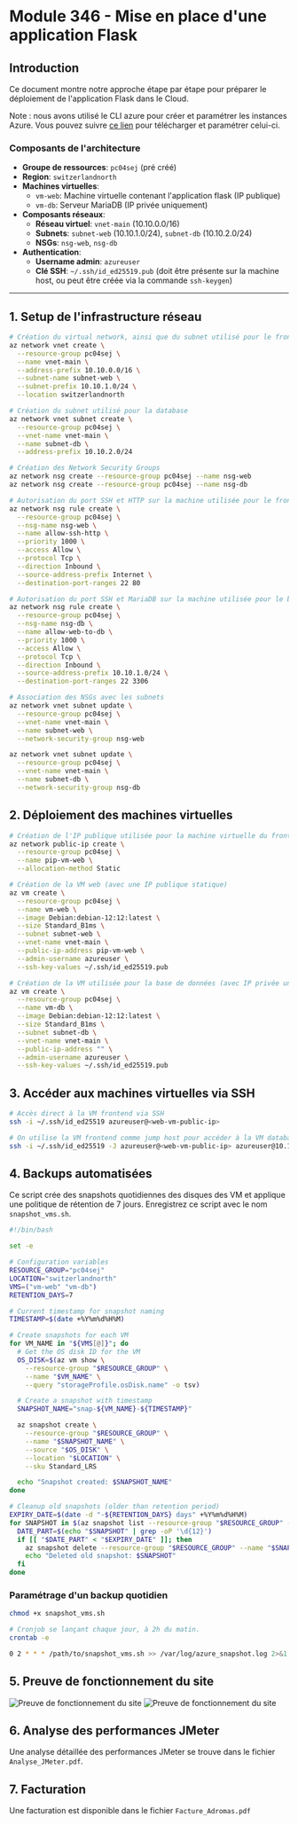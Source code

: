 # Module 346 - Mise en place d'une application Flask

## Introduction

Ce document montre notre approche étape par étape pour préparer le déploiement de l'application Flask dans le Cloud.

Note : nous avons utilisé le CLI azure pour créer et paramétrer les instances Azure. Vous pouvez suivre [ce lien](https://learn.microsoft.com/en-us/cli/azure/get-started-with-azure-cli) pour télécharger et paramétrer celui-ci.

### Composants de l'architecture

- **Groupe de ressources**: `pc04sej` (pré créé)
- **Region**: `switzerlandnorth`
- **Machines virtuelles**:
  - `vm-web`: Machine virtuelle contenant l'application flask (IP publique)
  - `vm-db`: Serveur MariaDB (IP privée uniquement)
- **Composants réseaux**:
  - **Réseau virtuel**: `vnet-main` (10.10.0.0/16)
  - **Subnets**: `subnet-web` (10.10.1.0/24), `subnet-db` (10.10.2.0/24)
  - **NSGs**: `nsg-web`, `nsg-db`
- **Authentication**:
  - **Username admin**: `azureuser`
  - **Clé SSH**: `~/.ssh/id_ed25519.pub` (doit être présente sur la machine host, ou peut être créée via la commande `ssh-keygen`)

---

## 1. Setup de l'infrastructure réseau

```bash
# Création du virtual network, ainsi que du subnet utilisé pour le frontend
az network vnet create \
  --resource-group pc04sej \
  --name vnet-main \
  --address-prefix 10.10.0.0/16 \
  --subnet-name subnet-web \
  --subnet-prefix 10.10.1.0/24 \
  --location switzerlandnorth

# Création du subnet utilisé pour la database
az network vnet subnet create \
  --resource-group pc04sej \
  --vnet-name vnet-main \
  --name subnet-db \
  --address-prefix 10.10.2.0/24

# Création des Network Security Groups
az network nsg create --resource-group pc04sej --name nsg-web
az network nsg create --resource-group pc04sej --name nsg-db

# Autorisation du port SSH et HTTP sur la machine utilisée pour le frontend
az network nsg rule create \
  --resource-group pc04sej \
  --nsg-name nsg-web \
  --name allow-ssh-http \
  --priority 1000 \
  --access Allow \
  --protocol Tcp \
  --direction Inbound \
  --source-address-prefix Internet \
  --destination-port-ranges 22 80

# Autorisation du port SSH et MariaDB sur la machine utilisée pour le backend (uniquement pour les adresses venant du subnet frontend)
az network nsg rule create \
  --resource-group pc04sej \
  --nsg-name nsg-db \
  --name allow-web-to-db \
  --priority 1000 \
  --access Allow \
  --protocol Tcp \
  --direction Inbound \
  --source-address-prefix 10.10.1.0/24 \
  --destination-port-ranges 22 3306

# Association des NSGs avec les subnets
az network vnet subnet update \
  --resource-group pc04sej \
  --vnet-name vnet-main \
  --name subnet-web \
  --network-security-group nsg-web

az network vnet subnet update \
  --resource-group pc04sej \
  --vnet-name vnet-main \
  --name subnet-db \
  --network-security-group nsg-db
```

## 2. Déploiement des machines virtuelles

```bash
# Création de l'IP publique utilisée pour la machine virtuelle du frontend
az network public-ip create \
  --resource-group pc04sej \
  --name pip-vm-web \
  --allocation-method Static

# Création de la VM web (avec une IP publique statique)
az vm create \
  --resource-group pc04sej \
  --name vm-web \
  --image Debian:debian-12:12:latest \
  --size Standard_B1ms \
  --subnet subnet-web \
  --vnet-name vnet-main \
  --public-ip-address pip-vm-web \
  --admin-username azureuser \
  --ssh-key-values ~/.ssh/id_ed25519.pub

# Création de la VM utilisée pour la base de données (avec IP privée uniquement)
az vm create \
  --resource-group pc04sej \
  --name vm-db \
  --image Debian:debian-12:12:latest \
  --size Standard_B1ms \
  --subnet subnet-db \
  --vnet-name vnet-main \
  --public-ip-address "" \
  --admin-username azureuser \
  --ssh-key-values ~/.ssh/id_ed25519.pub
```

## 3. Accéder aux machines virtuelles via SSH

```bash
# Accès direct à la VM frontend via SSH
ssh -i ~/.ssh/id_ed25519 azureuser@<web-vm-public-ip>

# On utilise la VM frontend comme jump host pour accéder à la VM database
ssh -i ~/.ssh/id_ed25519 -J azureuser@<web-vm-public-ip> azureuser@10.10.2.4
```

## 4. Backups automatisées

Ce script crée des snapshots quotidiennes des disques des VM et applique une politique de rétention de 7 jours. Enregistrez ce script avec le nom `snapshot_vms.sh`.

```bash
#!/bin/bash

set -e

# Configuration variables
RESOURCE_GROUP="pc04sej"
LOCATION="switzerlandnorth"
VMS=("vm-web" "vm-db")
RETENTION_DAYS=7

# Current timestamp for snapshot naming
TIMESTAMP=$(date +%Y%m%d%H%M)

# Create snapshots for each VM
for VM_NAME in "${VMS[@]}"; do
  # Get the OS disk ID for the VM
  OS_DISK=$(az vm show \
    --resource-group "$RESOURCE_GROUP" \
    --name "$VM_NAME" \
    --query "storageProfile.osDisk.name" -o tsv)

  # Create a snapshot with timestamp
  SNAPSHOT_NAME="snap-${VM_NAME}-${TIMESTAMP}"

  az snapshot create \
    --resource-group "$RESOURCE_GROUP" \
    --name "$SNAPSHOT_NAME" \
    --source "$OS_DISK" \
    --location "$LOCATION" \
    --sku Standard_LRS

  echo "Snapshot created: $SNAPSHOT_NAME"
done

# Cleanup old snapshots (older than retention period)
EXPIRY_DATE=$(date -d "-${RETENTION_DAYS} days" +%Y%m%d%H%M)
for SNAPSHOT in $(az snapshot list --resource-group "$RESOURCE_GROUP" --query "[?contains(name, 'snap-')].name" -o tsv); do
  DATE_PART=$(echo "$SNAPSHOT" | grep -oP '\d{12}')
  if [[ "$DATE_PART" < "$EXPIRY_DATE" ]]; then
    az snapshot delete --resource-group "$RESOURCE_GROUP" --name "$SNAPSHOT" --yes
    echo "Deleted old snapshot: $SNAPSHOT"
  fi
done
```

### Paramétrage d'un backup quotidien

```bash
chmod +x snapshot_vms.sh

# Cronjob se lançant chaque jour, à 2h du matin.
crontab -e

0 2 * * * /path/to/snapshot_vms.sh >> /var/log/azure_snapshot.log 2>&1
```

## 5. Preuve de fonctionnement du site

![Preuve de fonctionnement du site](./assets/preuve_1.png)
![Preuve de fonctionnement du site](./assets/preuve_2.png)

## 6. Analyse des performances JMeter

Une analyse détaillée des performances JMeter se trouve dans le fichier `Analyse_JMeter.pdf`.

## 7. Facturation

Une facturation est disponible dans le fichier `Facture_Adromas.pdf`
